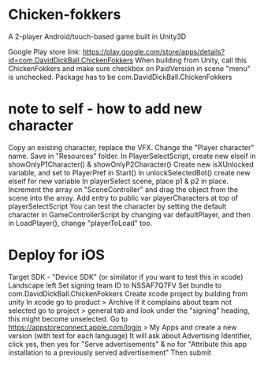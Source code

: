 # Chicken-fokkers
A 2-player Android/touch-based game built in Unity3D

Google Play store link:
https://play.google.com/store/apps/details?id=com.DavidDickBall.ChickenFokkers
When building from Unity, call this ChickenFokkers and make sure checkbox on PaidVersion in scene "menu" is unchecked. 
Package has to be com.DavidDickBall.ChickenFokkers



# note to self - how to add new character
Copy an existing character, replace the VFX. Change the "Player character" name. Save in "Resources" folder. 
In PlayerSelectScript, create new elseif in showOnlyP1Character() & showOnlyP2Character()
Create new isXUnlocked variable, and set to PlayerPref in Start()
In unlockSelectedBot() create new elseif for new variable
In playerSelect scene, place p1 & p2 in place. Increment the array on "SceneController" and drag the object from the scene into the array. 
Add entry to public var playerCharacters at top of playerSelectScript
You can test the character by setting the default character in GameControllerScript by changing var defaultPlayer, and then in LoadPlayer(), change "playerToLoad" too.


# Deploy for iOS 
Target SDK - "Device SDK" (or similator if you want to test this in xcode)
Landscape left
Set signing team ID to NSSAF7Q7FV
Set bundle to com.DavidDickBall.ChickenFokkers
Create xcode project by building from unity
In xcode go to product > Archive
If it complains about team not selected go to project > general tab and look under the "signing" heading, this might become unselected. 
Go to https://appstoreconnect.apple.com/login > My Apps and create a new version (with text for each language)
It will ask about Advertising Identifier, click yes, then yes for "Serve advertisements" & no for "Attribute this app installation to a previously served advertisement"
Then submit 